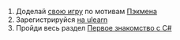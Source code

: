 1. Доделай [свою игру](https://github.com/TERcrash/lessons/blob/master/31/puckmen/src/Main.java) по мотивам [Пэкмена](https://www.openprocessing.org/sketch/498288)
2. Зарегистрируйся [на ulearn](https://ulearn.me/)
2. Пройди весь раздел [Первое знакомство с C#](https://ulearn.me/Course/BasicProgramming/Kratkaya_spravka_pered_nachalom_69a2e121-e58f-4cd0-8221-7affb7dc796e#N0)